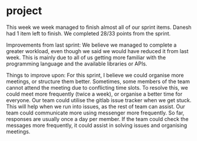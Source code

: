 # project

This week we week managed to finish almost all of our sprint items. Danesh had 1 item left to finish.
We completed 28/33 points from the sprint.

Improvements from last sprint:
We believe we managed to complete a greater workload, even though we said we would have reduced it from last week. This is mainly due to all of us getting more familiar with the programming language and the available libraries or APIs.

Things to improve upon:
For this sprint, I believe we could organise more meetings, or structure them better. Sometimes, some members of the team cannot attend the meeting due to conflicting time slots. To resolve this, we could meet more frequently (twice a week), or organise a better time for everyone.
Our team could utilise the gitlab issue tracker when we get stuck. This will help when we run into issues, as the rest of team can assist.
Our team could communicate more using messenger more frequently. So far, responses are usually once a day per member. If the team could check the messages more frequently, it could assist in solving issues and organising meetings.
